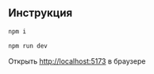 ## Инструкция

```bash
npm i

npm run dev

```

Открыть [http://localhost:5173](http://localhost:5173) в браузере


